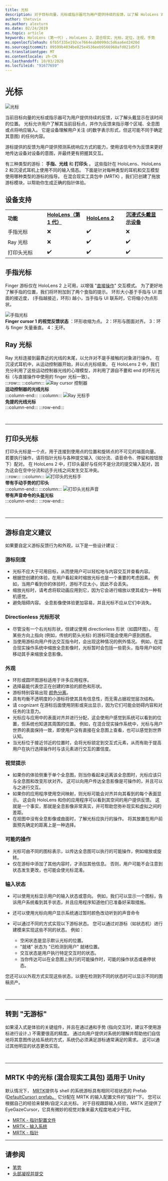 ```yaml
---
title: 光标
description: 对于目标向量，光标或指示器可为用户提供持续的反馈，以了解 HoloLens 对其意图的了解情况。
author: thetuvix
ms.author: alexturn
ms.date: 02/24/2019
ms.topic: article
keywords: HoloLens (第一代) ，HoloLens 2，混合现实，光标，定位，注视，手势
ms.openlocfilehash: 6fb5f335e192ce7664eab0099dc5d6aa6ed2420d
ms.sourcegitcommit: 09599b4034be825e4536eeb9566968afd021d5f3
ms.translationtype: MT
ms.contentlocale: zh-CN
ms.lasthandoff: 10/03/2020
ms.locfileid: "91677659"
---
```

# <a name="cursors"></a>光标

![光标](images/UX_Hero_Cursor.jpg)

当前目标向量的光标或指示器可为用户提供持续的反馈，以了解头戴显示在该时间的位置。 光标允许用户了解其当前目标点，并作为反馈来指示哪个区域、全息图或点将响应输入。 它是设备理解用户关注 (的数字表示形式，但这可能不同于确定其意图) 的任何内容。

游标提供的反馈为用户提供预测系统响应方式的能力，使用该信号作为反馈来更好地传达设备对设备的意图，并最终更有把握其交互。

有三种类型的游标： **手指、光线** 和 **打印头** 。 这些指针在 HoloLens、HoloLens 2 和沉浸式耳机上使用不同的输入情态。 下面是针对每种类型的耳机和交互模型使用哪种类型的游标的指导。 在混合现实工具包中 (MRTK) ，我们已创建了拖放游标模块，以帮助你生成正确的指针体验。


## <a name="device-support"></a>设备支持

<table>
    <colgroup>
    <col width="25%" />
    <col width="25%" />
    <col width="25%" />
    <col width="25%" />
    </colgroup>
    <tr>
        <td><strong>功能</strong></td>
        <td><a href="https://docs.microsoft.com/hololens/hololens1-hardware"><strong>HoloLens（第 1 代）</strong></a></td>
        <td><a href="https://docs.microsoft.com/hololens/hololens2-hardware"><strong>HoloLens 2</strong></td>
        <td><a href="../discover/immersive-headset-hardware-details.md"><strong>沉浸式头戴显示设备</strong></a></td>
    </tr>
     <tr>
        <td>手指光标</td>
        <td>❌</td>
        <td>✔️</td>
        <td>❌</td>
    </tr>
     <tr>
        <td>Ray 光标</td>
        <td>❌</td>
        <td>✔️</td>
        <td>✔️</td>
    </tr>
    <tr>
        <td>打印头光标</td>
        <td>✔️</td>
        <td>✔️</td>
        <td>✔️</td>
    </tr>
</table>

## <a name="finger-cursor"></a>手指光标
Finger 游标仅在 HoloLens 2 上可用，以增强 "[直接操作](direct-manipulation.md)" 交互模式。 为了更好地了解手指的位置，我们将环附加到了两个食指的提示。 环形大小基于手指与 UI 图面的接近度， (手指越接近，环形) 越小，当手指与 UI 联系时，它将缩小为点形状。 <br>

![手指光标](images/finger-cursor.png)<br>
**Finger cursor 1 的视觉反馈状态** ：环形收缩为点。 2：环形与图面对齐。 3：环与 finger 矢量垂直。 4：无环。

## <a name="ray-cursor"></a>Ray 光标
Ray 光标连接到最靠近的光线的末尾，以允许对不是手接触的对象进行操作。 在沉浸式耳机中，从运动控制器开始，并以点光标结束。 在 HoloLens 2 中，我们充分利用了这些运动控制器光线的心理模型，并利用了源自不要和 end 的环形光标（与直接操作中使用的 finger 光标一致）。 <br>
:::row:::
    :::column:::
        ![Ray cursor 控制器](images/ray-cursor-controller.png)<br>
        **运动控制器的光线光标**<br>
    :::column-end:::
    :::column:::
        ![Ray 光标手](images/ray-cursor-hand.png)<br>
        **免提的光线光标**<br>
    :::column-end:::
:::row-end:::

<br>

---


## <a name="head-gaze-cursor"></a>打印头光标
打印头光标是一个点，用于连接到使用点的位置和旋转点的不可见的端面向量。 若要执行操作，请将指针光标与各种提交输入（如分流、语音命令、停留和按钮按下）配对。 在 HoloLens 2 中，打印头最好与任何不是分流的提交输入配对，因为这会在空中分流和远手光线之间发生交互冲突。 <br>
:::row:::
    :::column:::
        ![打印头的光标手](images/head-gaze-cursor-hand.png)<br>
        **带有手动手势的打印头**<br>
    :::column-end:::
    :::column:::
        ![打印头光标声音](images/head-gaze-cursor-voice.png)<br>
        **带有声音命令的头盔光标**<br>
    :::column-end:::
:::row-end:::

<br>

---


## <a name="cursor-customization-recommendations"></a>游标自定义建议
如果要自定义游标反馈行为和外观，以下是一些设计建议：

### <a name="cursor-scale"></a>游标刻度
* 光标不应大于可用目标，从而使用户可以轻松地与内容交互并查看内容。
* 根据您创建的体验，在用户看起来时缩放光标也是一个重要的考虑因素。 例如，当用户看到你的体验时，游标不应太小，因此不会丢失。
* 缩放光标时，请考虑将软动画应用到它，因为它会进行缩放以使其成为一种有机感觉。
* 避免阻碍内容。 全息影像使体验更加容易，并且光标不应从它们中消失。

### <a name="directionless-cursor-shape"></a>Directionless 光标形状
* 尽管没有一个右光标形状，但建议使用 directionless 形状（如圆环图）。 在某些方向上指向 (例如，传统的箭头光标) 的游标可能会使用户感到困惑。
* 当使用游标向用户传达交互指令时，会出现这种情况的例外情况。 例如，在混合现实操作系统中缩放全息影像时，光标暂时会包括一些箭头，指导用户如何移动其手来缩放全息影像。

### <a name="look-and-feel"></a>外观
* 环形或圆环图游标适用于许多应用程序。
* 选择最能代表您正在创建的体验的颜色和形状。
* 游标特别容易出现 [颜色分离](../develop/platform-capabilities-and-apis/hologram-stability.md#color-separation)。
* 具有均衡不透明度的小游标将使其具有信息性，而无需占据视觉层次结构。
* 请 cognizant 在游标后面使用阴影或突出显示，因为它们可能会妨碍内容和对任务的注意力。
* 光标应与应用中的表面对齐并进行分配，这会使用户感觉到系统可以看到的位置，但系统也知道其周围的位置。 例如，在混合现实操作系统中，光标与用户世界的表面保持一致，即使用户没有直接在全息图上查看，也可以感觉到世界认知。
* 当光标位于接近邻近的位置时，会将光标锁定到交互式元素，从而有助于提高用户在执行选择操作时与该元素进行交互的置信度。

### <a name="visual-cues"></a>视觉提示
* 如果你的体验侧重于单个全息图，则当你看起来远离该全息图时，光标应该只与全息图和改变形状对齐。 这可以向用户传达全息影像是可操作的，并且可以与之进行交互。
* 如果你的应用程序使用空间映射，则光标可能会对齐并向其看到的每个表面显示。 这会向 HoloLens 和你的应用程序可以看到其空间的用户提供反馈。 这就是一个事实，那就是全息影像非常真实，并可帮助您弥补现实和虚拟之间的差距。
* 在视图中没有全息影像或曲面时，了解光标应执行的操作。 将其放置在用户前面预先确定的距离上是一种选择。

### <a name="possible-actions"></a>可能的操作
* 光标可由不同的图标表示，以传达全息图可以执行的可能操作，例如缩放或旋转。
* 仅在游标中添加了其他内容时，才添加其他信息。 否则，用户可能不会注意到状态发生更改，也可能会使光标混淆。

### <a name="input-state"></a>输入状态
* 可以使用光标显示用户的输入状态或意向。 例如，我们可以显示一个图标，告诉用户系统看到其手状态，并且应用程序知道他们已准备好采取措施。
* 还可以使用光标向用户显示系统通过暂时颜色改动听到的声音命令

* 可以通过不同的方式实现以下游标状态。 您可以通过对游标（如状态机）进行建模来实现这些不同的状态。 例如：
    * 空闲状态是显示默认光标的位置。
    * "就绪" 状态为 "已检测到用户" 就绪位置。
    * 交互状态是用户执行特定交互时的状态。
    * 当你传达可以在全息图上执行的可能操作时，可能的操作状态或悬停状态。

您还可以以外观方式实现这些状态，以便在检测到不同的状态时可以显示不同的图稿资产。

<br>

---


## <a name="going-cursor-free"></a>转到 "无游标"
如果浸入式是体验的关键组件，并且在通过通和手势 (指向交互时，建议不使用游标进行设计，) 不需要很高的精度。 通过向用户提供对系统的理解并帮助他们自信地将其意图传达给系统的方式，系统仍必须满足游标通常满足的需求。 这可以通过其他明显的状态更改实现。

<br>

---

## <a name="cursor-in-mrtk-mixed-reality-toolkit-for-unity"></a>MRTK 中的光标 (混合现实工具包) 适用于 Unity
默认情况下， [MRTK](https://github.com/Microsoft/MixedRealityToolkit-Unity)提供与 shell 的系统游标具有相同可视状态的 Prefab ([DefaultCursor) prefab。](https://github.com/microsoft/MixedRealityToolkit-Unity/tree/mrtk_release/Assets/MixedRealityToolkit.SDK/Features/UX/Prefabs/Cursors) 它分配在 MRTK 的输入配置文件的“指针”下。 您可以根据自己的经验来替换/自定义此光标。 对于目视跟踪输入经验，MRTK 还提供了 EyeGazeCursor，它具有微妙的视觉对象来最大程度地减少干扰。

* [MRTK - 指针配置文件](https://microsoft.github.io/MixedRealityToolkit-Unity/Documentation/MixedRealityConfigurationGuide.html#pointer-configuration)
* [MRTK - 输入系统](https://microsoft.github.io/MixedRealityToolkit-Unity/Documentation/Input/Overview.html)
* [MRTK - 指针](https://microsoft.github.io/MixedRealityToolkit-Unity/Documentation/Input/Pointers.html)


---

## <a name="see-also"></a>请参阅
* [笔势](gaze-and-commit.md#composite-gestures)
* [头部凝视并提交](gaze-and-commit.md)
